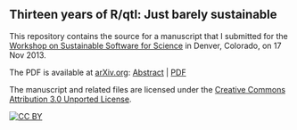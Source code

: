 ## Thirteen years of R/qtl: Just barely sustainable

This repository contains the source for a manuscript that I submitted for the
[Workshop on Sustainable Software for Science](http://wssspe.researchcomputing.org.uk)
in Denver, Colorado, on 17 Nov 2013.

The PDF is available at [arXiv.org](http://arXiv.org):
[Abstract](http://arxiv.org/abs/1309.1192) | [PDF](http://arxiv.org/pdf/1309.1192v1)

The manuscript and related files are licensed under the
[Creative Commons Attribution 3.0 Unported License](http://creativecommons.org/licenses/by/3.0/).

[![CC BY](http://i.creativecommons.org/l/by/3.0/88x31.png)](http://creativecommons.org/licenses/by/3.0/)
